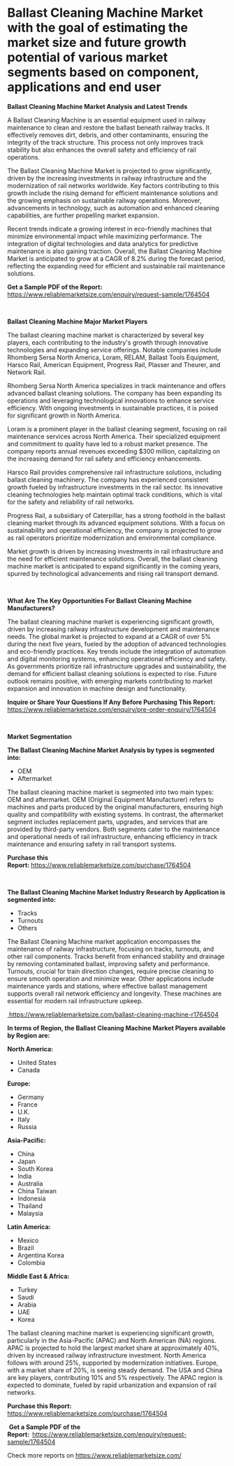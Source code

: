 <p><h1>Ballast Cleaning Machine Market with the goal of estimating the market size and future growth potential of various market segments based on component, applications and end user</h1></p><p><strong>Ballast Cleaning Machine Market Analysis and Latest Trends</strong></p>
<p><p>A Ballast Cleaning Machine is an essential equipment used in railway maintenance to clean and restore the ballast beneath railway tracks. It effectively removes dirt, debris, and other contaminants, ensuring the integrity of the track structure. This process not only improves track stability but also enhances the overall safety and efficiency of rail operations.</p><p>The Ballast Cleaning Machine Market is projected to grow significantly, driven by the increasing investments in railway infrastructure and the modernization of rail networks worldwide. Key factors contributing to this growth include the rising demand for efficient maintenance solutions and the growing emphasis on sustainable railway operations. Moreover, advancements in technology, such as automation and enhanced cleaning capabilities, are further propelling market expansion.</p><p>Recent trends indicate a growing interest in eco-friendly machines that minimize environmental impact while maximizing performance. The integration of digital technologies and data analytics for predictive maintenance is also gaining traction. Overall, the Ballast Cleaning Machine Market is anticipated to grow at a CAGR of 8.2% during the forecast period, reflecting the expanding need for efficient and sustainable rail maintenance solutions.</p></p>
<p><strong>Get a Sample PDF of the Report:&nbsp;</strong> <a href="https://www.reliablemarketsize.com/enquiry/request-sample/1764504?utm_campaign=3528&utm_medium=2&utm_source=Github&utm_content=ia&utm_term=11042025&utm_id=ballast-cleaning-machine">https://www.reliablemarketsize.com/enquiry/request-sample/1764504</a></p>
<p>&nbsp;</p>
<p><strong>Ballast Cleaning Machine Major Market Players</strong></p>
<p><p>The ballast cleaning machine market is characterized by several key players, each contributing to the industry's growth through innovative technologies and expanding service offerings. Notable companies include Rhomberg Sersa North America, Loram, RELAM, Ballast Tools Equipment, Harsco Rail, American Equipment, Progress Rail, Plasser and Theurer, and Network Rail.</p><p>Rhomberg Sersa North America specializes in track maintenance and offers advanced ballast cleaning solutions. The company has been expanding its operations and leveraging technological innovations to enhance service efficiency. With ongoing investments in sustainable practices, it is poised for significant growth in North America.</p><p>Loram is a prominent player in the ballast cleaning segment, focusing on rail maintenance services across North America. Their specialized equipment and commitment to quality have led to a robust market presence. The company reports annual revenues exceeding $300 million, capitalizing on the increasing demand for rail safety and efficiency enhancements.</p><p>Harsco Rail provides comprehensive rail infrastructure solutions, including ballast cleaning machinery. The company has experienced consistent growth fueled by infrastructure investments in the rail sector. Its innovative cleaning technologies help maintain optimal track conditions, which is vital for the safety and reliability of rail networks.</p><p>Progress Rail, a subsidiary of Caterpillar, has a strong foothold in the ballast cleaning market through its advanced equipment solutions. With a focus on sustainability and operational efficiency, the company is projected to grow as rail operators prioritize modernization and environmental compliance.</p><p>Market growth is driven by increasing investments in rail infrastructure and the need for efficient maintenance solutions. Overall, the ballast cleaning machine market is anticipated to expand significantly in the coming years, spurred by technological advancements and rising rail transport demand.</p></p>
<p>&nbsp;</p>
<p><strong>What Are The Key Opportunities For Ballast Cleaning Machine Manufacturers?</strong></p>
<p><p>The ballast cleaning machine market is experiencing significant growth, driven by increasing railway infrastructure development and maintenance needs. The global market is projected to expand at a CAGR of over 5% during the next five years, fueled by the adoption of advanced technologies and eco-friendly practices. Key trends include the integration of automation and digital monitoring systems, enhancing operational efficiency and safety. As governments prioritize rail infrastructure upgrades and sustainability, the demand for efficient ballast cleaning solutions is expected to rise. Future outlook remains positive, with emerging markets contributing to market expansion and innovation in machine design and functionality.</p></p>
<p><strong>Inquire or Share Your Questions If Any Before Purchasing This Report:</strong> <a href="https://www.reliablemarketsize.com/enquiry/pre-order-enquiry/1764504?utm_campaign=3528&utm_medium=2&utm_source=Github&utm_content=ia&utm_term=11042025&utm_id=ballast-cleaning-machine">https://www.reliablemarketsize.com/enquiry/pre-order-enquiry/1764504</a></p>
<p>&nbsp;</p>
<p><strong>Market Segmentation</strong></p>
<p><strong>The Ballast Cleaning Machine Market Analysis by types is segmented into:</strong></p>
<p><ul><li>OEM</li><li>Aftermarket</li></ul></p>
<p><p>The ballast cleaning machine market is segmented into two main types: OEM and aftermarket. OEM (Original Equipment Manufacturer) refers to machines and parts produced by the original manufacturers, ensuring high quality and compatibility with existing systems. In contrast, the aftermarket segment includes replacement parts, upgrades, and services that are provided by third-party vendors. Both segments cater to the maintenance and operational needs of rail infrastructure, enhancing efficiency in track maintenance and ensuring safety in rail transport systems.</p></p>
<p><strong>Purchase this Report:&nbsp;</strong><a href="https://www.reliablemarketsize.com/purchase/1764504?utm_campaign=3528&utm_medium=2&utm_source=Github&utm_content=ia&utm_term=11042025&utm_id=ballast-cleaning-machine">https://www.reliablemarketsize.com/purchase/1764504</a></p>
<p>&nbsp;</p>
<p><strong>The Ballast Cleaning Machine Market Industry Research by Application is segmented into:</strong></p>
<p><ul><li>Tracks</li><li>Turnouts</li><li>Others</li></ul></p>
<p><p>The Ballast Cleaning Machine market application encompasses the maintenance of railway infrastructure, focusing on tracks, turnouts, and other rail components. Tracks benefit from enhanced stability and drainage by removing contaminated ballast, improving safety and performance. Turnouts, crucial for train direction changes, require precise cleaning to ensure smooth operation and minimize wear. Other applications include maintenance yards and stations, where effective ballast management supports overall rail network efficiency and longevity. These machines are essential for modern rail infrastructure upkeep.</p></p>
<p><a href="https://www.reliablemarketsize.com/ballast-cleaning-machine-r1764504?utm_campaign=3528&utm_medium=2&utm_source=Github&utm_content=ia&utm_term=11042025&utm_id=ballast-cleaning-machine">&nbsp;https://www.reliablemarketsize.com/ballast-cleaning-machine-r1764504</a></p>
<p><strong>In terms of Region, the Ballast Cleaning Machine Market Players available by Region are:</strong></p>
<p>
    <p> <strong> North America: </strong>
        <ul>
            <li>United States</li>
            <li>Canada</li>
        </ul>
        </p> 
    <p> <strong> Europe: </strong>
        <ul>
            <li>Germany</li>
            <li>France</li>
            <li>U.K.</li>
            <li>Italy</li>
            <li>Russia</li>
        </ul>
        </p> 
    <p> <strong> Asia-Pacific: </strong>
        <ul>
            <li>China</li>
            <li>Japan</li>
            <li>South Korea</li>
            <li>India</li>
            <li>Australia</li>
            <li>China Taiwan</li>
            <li>Indonesia</li>
            <li>Thailand</li>
            <li>Malaysia</li>
        </ul>
        </p> 
    <p> <strong> Latin America: </strong>
        <ul>
            <li>Mexico</li>
            <li>Brazil</li>
            <li>Argentina Korea</li>
            <li>Colombia</li>
        </ul>
        </p> 
    <p> <strong> Middle East & Africa: </strong>
        <ul>
            <li>Turkey</li>
            <li>Saudi</li>
            <li>Arabia</li>
            <li>UAE</li>
            <li>Korea</li>
        </ul>
    </p>
    </p>
<p><p>The ballast cleaning machine market is experiencing significant growth, particularly in the Asia-Pacific (APAC) and North American (NA) regions. APAC is projected to hold the largest market share at approximately 40%, driven by increased railway infrastructure investment. North America follows with around 25%, supported by modernization initiatives. Europe, with a market share of 20%, is seeing steady demand. The USA and China are key players, contributing 10% and 5% respectively. The APAC region is expected to dominate, fueled by rapid urbanization and expansion of rail networks.</p></p>
<p><strong>Purchase this Report: </strong><a href="https://www.reliablemarketsize.com/purchase/1764504?utm_campaign=3528&utm_medium=2&utm_source=Github&utm_content=ia&utm_term=11042025&utm_id=ballast-cleaning-machine">https://www.reliablemarketsize.com/purchase/1764504</a></p>
<p>&nbsp;<strong>Get a Sample PDF of the Report:&nbsp;&nbsp;</strong><a href="https://www.reliablemarketsize.com/enquiry/request-sample/1764504?utm_campaign=3528&utm_medium=2&utm_source=Github&utm_content=ia&utm_term=11042025&utm_id=ballast-cleaning-machine">https://www.reliablemarketsize.com/enquiry/request-sample/1764504</a></p>
<p><strong></strong></p>
<p>Check more reports on <a href="https://www.reliablemarketsize.com/?utm_campaign=3528&utm_medium=2&utm_source=Github&utm_content=ia&utm_term=11042025&utm_id=ballast-cleaning-machine">https://www.reliablemarketsize.com/</a></p>